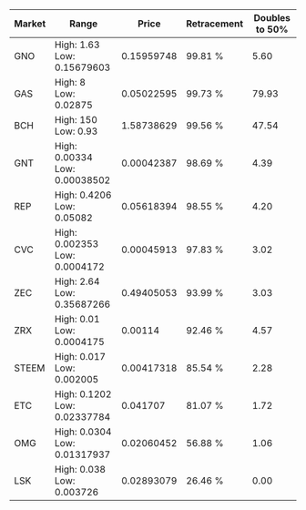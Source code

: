 | Market | Range | Price| Retracement | Doubles to 50% |
| --- | --- | --- | --- | --- |
| GNO | High: 1.63<br />Low: 0.15679603 | 0.15959748 | 99.81 % | 5.60 |
| GAS | High: 8<br />Low: 0.02875 | 0.05022595 | 99.73 % | 79.93 |
| BCH | High: 150<br />Low: 0.93 | 1.58738629 | 99.56 % | 47.54 |
| GNT | High: 0.00334<br />Low: 0.00038502 | 0.00042387 | 98.69 % | 4.39 |
| REP | High: 0.4206<br />Low: 0.05082 | 0.05618394 | 98.55 % | 4.20 |
| CVC | High: 0.002353<br />Low: 0.0004172 | 0.00045913 | 97.83 % | 3.02 |
| ZEC | High: 2.64<br />Low: 0.35687266 | 0.49405053 | 93.99 % | 3.03 |
| ZRX | High: 0.01<br />Low: 0.0004175 | 0.00114 | 92.46 % | 4.57 |
| STEEM | High: 0.017<br />Low: 0.002005 | 0.00417318 | 85.54 % | 2.28 |
| ETC | High: 0.1202<br />Low: 0.02337784 | 0.041707 | 81.07 % | 1.72 |
| OMG | High: 0.0304<br />Low: 0.01317937 | 0.02060452 | 56.88 % | 1.06 |
| LSK | High: 0.038<br />Low: 0.003726 | 0.02893079 | 26.46 % | 0.00 |
